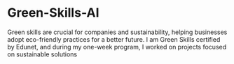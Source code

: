 # Green-Skills-AI


Green skills are crucial for companies and sustainability, helping businesses adopt eco-friendly practices for a better future. I am Green Skills certified by Edunet, and during my one-week program, I worked on projects focused on sustainable solutions
